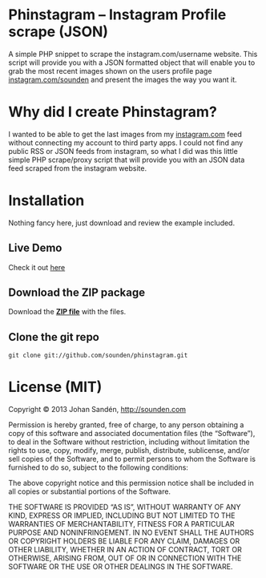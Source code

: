 # Phinstagram – Instagram Profile scrape (JSON)

A simple PHP snippet to scrape the instagram.com/username website. This script will provide you with a JSON formatted object that will enable you to grab the most recent images shown on the users profile page [instagram.com/sounden](http://instagram.com/sounden) and present the images the way you want it.

# Why did I create Phinstagram?

I wanted to be able to get the last images from my [instagram.com](http://instagram.com) feed without connecting my account to third party apps. I could not find any public RSS or JSON feeds from instagram, so what I did was this little simple PHP scrape/proxy script that will provide you with an JSON data feed scraped from the instagram website. 

# Installation

Nothing fancy here, just download and review the example included.	

## Live Demo

Check it out [here](https://www.labyrint.com/demo/phinstagram/)

## Download the ZIP package

Download the **[ZIP file](https://github.com/sounden/phinstagram/archive/master.zip)** with the files.

## Clone the git repo

	git clone git://github.com/sounden/phinstagram.git

# License (MIT)

Copyright © 2013 Johan Sandén, http://sounden.com

Permission is hereby granted, free of charge, to any person obtaining a copy of this software and associated documentation files (the “Software”), to deal in the Software without restriction, including without limitation the rights to use, copy, modify, merge, publish, distribute, sublicense, and/or sell copies of the Software, and to permit persons to whom the Software is furnished to do so, subject to the following conditions:

The above copyright notice and this permission notice shall be included in all copies or substantial portions of the Software.

THE SOFTWARE IS PROVIDED “AS IS”, WITHOUT WARRANTY OF ANY KIND, EXPRESS OR IMPLIED, INCLUDING BUT NOT LIMITED TO THE WARRANTIES OF MERCHANTABILITY, FITNESS FOR A PARTICULAR PURPOSE AND NONINFRINGEMENT. IN NO EVENT SHALL THE AUTHORS OR COPYRIGHT HOLDERS BE LIABLE FOR ANY CLAIM, DAMAGES OR OTHER LIABILITY, WHETHER IN AN ACTION OF CONTRACT, TORT OR OTHERWISE, ARISING FROM, OUT OF OR IN CONNECTION WITH THE SOFTWARE OR THE USE OR OTHER DEALINGS IN THE SOFTWARE.